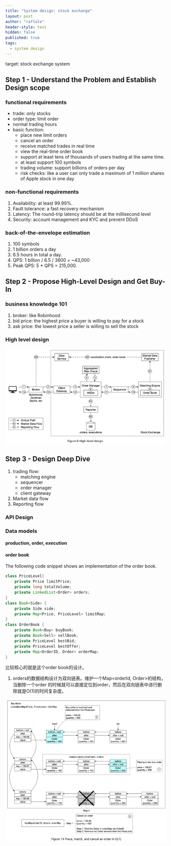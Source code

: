 ```yaml
---
title: "System design: stock exchange"
layout: post
author: "raftale"
header-style: text
hidden: false
published: true
tags:
  - system design
---
```


target: stock exchange system

## Step 1 - Understand the Problem and Establish Design scope

### functional requirements
- trade: only stocks
- order type: limit order 
- normal trading hours
- basic function: 
  - place new limit orders
  - cancel an order
  - receive matched trades in real time
  - view the real-time order book 
  - support at least tens of thousands of users trading at the same time.
  - at least support 100 symbols
  - trading volume: support billions of orders per day
  - risk checks: like a user can only trade a maximum of 1 million shares of Apple stock in one day

### non-functional requirements

1. Availability: at least 99.99%. 
2. Fault tolerance: a fast recovery mechanism
3. Latency: The round-trip latency should be at the millisecond level
4. Security: account management and KYC and prevent DDoS

### back-of-the-envelope estimation

1. 100 symbols
2. 1 billion orders a day
3. 6.5 hours in total a day.
4. QPS: 1 billion / 6.5 / 3600 = ~43,000
5. Peak QPS: 5 * QPS = 215,000.

## Step 2 - Propose High-Level Design and Get Buy-In

### business knowledge 101

1. broker: like Robinhood
2. bid price: the highest price a buyer is willing to pay for a stock
3. ask price: the lowest price a seller is willing to sell the stock

### High level design
![high-level-design.png](/img/system-design/high-level-design.png)


## Step 3 - Design Deep Dive

1. trading flow:
   - matching engine
   - sequencer
   - order manager
   - client gateway
2. Market data flow
3. Reporting flow

### API Design

### Data models

#### production, order, execution


#### order book

The following code snippet shows an implementation of the order book.

```java
class PriceLevel{
    private Price limitPrice;
    private long totalVolume;
    private LinkedList<Order> orders;
}
class Book<Side> {
    private Side side;
    private Map<Price, PriceLevel> limitMap;
}
class OrderBook {
    private Book<Buy> buyBook;
    private Book<Sell> sellBook;
    private PriceLevel bestBid;
    private PriceLevel bestOffer;
    private Map<OrderID, Order> orderMap;
}
```
比较核心的就是这个order book的设计。
1. orders的数据结构设计为双向链表。维护一个Map<orderId, Order>的结构，当删除一个order 的时候就可以直接定位到order，然后在双向链表中进行删除就是O(1)的时间复杂度。

![Place match and cancel an oder in O(1)](/img/system-design/Place%20match%20and%20cancel%20an%20oder%20in%20O(1).png)

